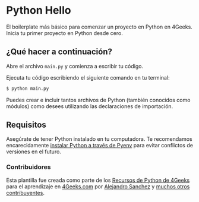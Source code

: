 # Python Hello

El boilerplate más básico para comenzar un proyecto en Python en 4Geeks. Inicia tu primer proyecto en Python desde cero.

## ¿Qué hacer a continuación?

Abre el archivo `main.py` y comienza a escribir tu código.

Ejecuta tu código escribiendo el siguiente comando en tu terminal:

```bash
$ python main.py
```

Puedes crear e incluir tantos archivos de Python (también conocidos como módulos) como desees utilizando las declaraciones de importación.

## Requisitos

Asegúrate de tener Python instalado en tu computadora. Te recomendamos encarecidamente [instalar Python a través de Pyenv](https://4geeks.com/es/how-to/que-es-pyenv-y-como-instalar-pyenv) para evitar conflictos de versiones en el futuro.

### Contribuidores

Esta plantilla fue creada como parte de los [Recursos de Python de 4Geeks](https://4geeks.com/es/technology/python) para el aprendizaje en [4Geeks.com](https://4geeks.com) por [Alejandro Sanchez](https://twitter.com/alesanchezr) y [muchos otros contribuyentes](https://github.com/4GeeksAcademy/python-hello/graphs/contributors).
